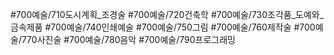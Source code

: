 #700예술/710도시계획_조경술
#700예술/720건축학
#700예술/730조각품_도예와_금속제품
#700예술/740인쇄예술
#700예술/750그림
#700예술/760제작술
#700예술/770사진술
#700예술/780음악
#700예술/790프로그래밍